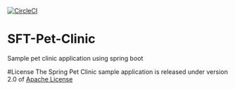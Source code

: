 
[![CircleCI](https://circleci.com/gh/JulioAvalos/SFT-Pet-Clinic.svg?style=svg)](https://circleci.com/gh/JulioAvalos/SFT-Pet-Clinic)

# SFT-Pet-Clinic

Sample pet clinic application using spring boot

#License
The Spring Pet Clinic sample application is released under version 2.0 of [Apache License](https://www.apache.org/licenses/LICENSE-2.0.txt)


